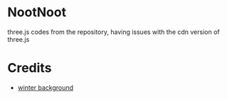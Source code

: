 # NootNoot
three.js codes from the repository, having issues with the cdn version of three.js

# Credits
- [winter background](https://pixabay.com/photos/antarctica-ice-caps-mountains-482686/)